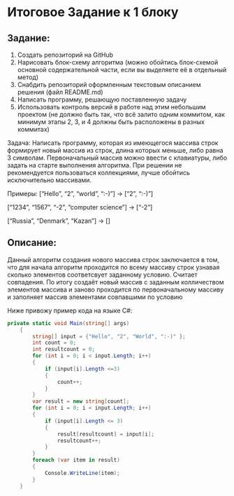 # Итоговое Задание к 1 блоку

## Задание:
1. Создать репозиторий на GitHub
2. Нарисовать блок-схему алгоритма (можно обойтись блок-схемой основной содержательной части, если вы выделяете её в отдельный метод)
3. Снабдить репозиторий оформленным текстовым описанием решения (файл README.md)
4. Написать программу, решающую поставленную задачу
5. Использовать контроль версий в работе над этим небольшим проектом (не должно быть так, что всё залито одним коммитом, как минимум этапы 2, 3, и 4 должны быть расположены в разных коммитах)


Задача: Написать программу, которая из имеющегося массива строк формирует новый массив из строк, длина которых меньше, либо равна 3 символам. Первоначальный массив можно ввести с клавиатуры, либо задать на старте выполнения алгоритма. При решении не рекомендуется пользоваться коллекциями, лучше обойтись исключительно массивами.

Примеры:
[“Hello”, “2”, “world”, “:-)”] → [“2”, “:-)”]

[“1234”, “1567”, “-2”, “computer science”] → [“-2”]

[“Russia”, “Denmark”, “Kazan”] → []



## Описание:

Данный алгоритм создания нового массива строк заключается в том, что для начала алгоритм проходится по всему массиву строк узнавая сколько элементов 
соответсвует заданному условию. Считает совпадения. По итогу создаёт новый массив с заданным колличеством элементов массива и заново проходится по первоначальному массиву и заполняет массив элементами совпавшими по условию

Ниже привожу пример кода на языке C#:


``` cs 
private static void Main(string[] args)
    {
        string[] input = {"Hello", "2", "World", ":-)" };
        int count = 0;
        int resultcount = 0;
        for (int i = 0; i < input.Length; i++)
        {
            if (input[i].Length <=3)
            {
                count++;
            }
        }
        var result = new string[count];
        for (int i = 0; i < input.Length; i++)
        {
            if (input[i].Length <= 3)
            {
                result[resultcount] = input[i];
                resultcount++;
            }
        }
        foreach (var item in result)
        {
            Console.WriteLine(item);
        }
    }
```